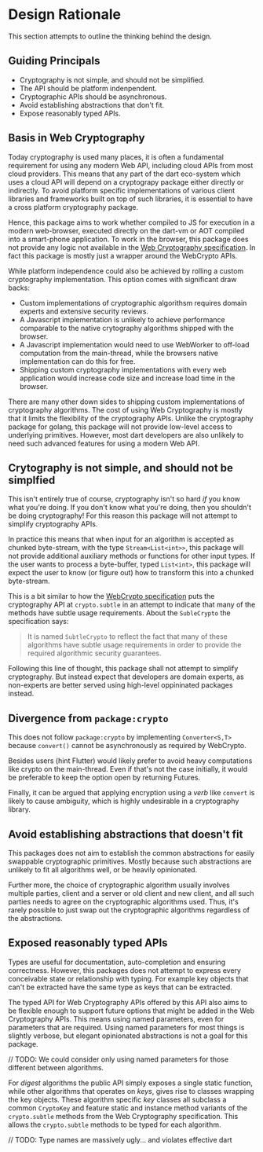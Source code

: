 Design Rationale
================
This section attempts to outline the thinking behind the design.

Guiding Principals
------------------

 * Cryptography is not simple, and should not be simplified.
 * The API should be platform indenpendent.
 * Cryptographic APIs should be asynchronous.
 * Avoid establishing abstractions that don't fit.
 * Expose reasonably typed APIs.

Basis in Web Cryptography
-------------------------
Today cryptography is used many places, it is often a fundamental requirement
for using any modern Web API, including cloud APIs from most cloud providers.
This means that any part of the dart eco-system which uses a cloud API will
depend on a cryptograpy package either directly or indirectly. To avoid platform
specific implementations of various client libraries and frameworks built
on top of such libraries, it is essential to have a cross platform cryptography
package.

Hence, this package aims to work whether compiled to JS for execution in a
modern web-browser, executed directly on the dart-vm or AOT compiled into a
smart-phone application. To work in the browser, this package does not provide
any logic not available in the [Web Cryptography specification][1]. In fact
this package is mostly just a wrapper around the WebCrypto APIs.

While platform independence could also be achieved by rolling a custom
cryptography implementation. This option comes with significant draw backs:

 * Custom implementations of cryptographic algorithsm requires domain experts
   and extensive security reviews.
 * A Javascript implementation is unlikely to achieve performance comparable to
   the native crytography algorithms shipped with the browser.
 * A Javascript implementation would need to use WebWorker to off-load
   computation from the main-thread, while the browsers native implementation
   can do this for free.
 * Shipping custom cryptography implementations with every web application would
   increase code size and increase load time in the browser.

There are many other down sides to shipping custom implementations of
cryptography algorithms. The cost of using Web Cryptography is mostly that it
limits the flexibility of the cryptography APIs. Unlike the cryptography package
for golang, this package will not provide low-level access to underlying
primitives. However, most dart developers are also unlikely to need such
advanced features for using a modern Web API.

Crytography is not simple, and should not be simplfied
------------------------------------------------------
This isn't entirely true of course, cryptography isn't so hard _if_ you know
what you're doing. If you don't know what you're doing, then you shouldn't be
doing cryptography! For this reason this package will not attempt to simplify
cryptography APIs.

In practice this means that when input for an algorithm is accepted as chunked
byte-stream, with the type `Stream<List<int>>`, this package will not provide
additional auxiliary methods or functions for other input types. If the user
wants to process a byte-buffer, typed `List<int>`, this package will expect the
user to know (or figure out) how to transform this into a chunked byte-stream.

This is a bit similar to how the [WebCrypto specification][1] puts the
cryptography API at `crypto.subtle` in an attempt to indicate that many
of the methods have subtle usage requirements. About the `SubleCrypto` the
specification says:

> It is named `SubtleCrypto` to reflect the fact that many of these algorithms
> have subtle usage requirements in order to provide the required algorithmic
> security guarantees.

Following this line of thought, this package shall not attempt to simplify
cryptography. But instead expect that developers are domain experts, as
non-experts are better served using high-level oppininated packages instead.

[1]: https://www.w3.org/TR/WebCryptoAPI/

Divergence from `package:crypto`
--------------------------------
This does not follow `package:crypto` by implementing `Converter<S,T>`
because `convert()` cannot be asynchronously as required by WebCrypto.

Besides users (hint Flutter) would likely prefer to avoid heavy computations
like crypto on the main-thread. Even if that's not the case initially, it
would be preferable to keep the option open by returning Futures.

Finally, it can be argued that applying encryption using a _verb_ like
`convert` is likely to cause ambiguity, which is highly undesirable in
a cryptography library.


Avoid establishing abstractions that doesn't fit
------------------------------------------------
This packages does not aim to establish the common abstractions for easily
swappable cryptographic primitives. Mostly because such abstractions are
unlikely to fit all algorithms well, or be heavily opinionated.

Further more, the choice of cryptographic algorithm usually involves multiple
parties, client and a server or old client and new client, and all such parties
needs to agree on the cryptographic algorithms used. Thus, it's rarely possible
to just swap out the cryptographic algorithms regardless of the abstractions.

Exposed reasonably typed APIs
-----------------------------
Types are useful for documentation, auto-completion and ensuring correctness.
However, this packages does not attempt to express every conceivable state
or relationship with typing. For example key objects that can't be extracted
have the same type as keys that can be extracted.

The typed API for Web Cryptography APIs offered by this API also aims to be
flexible enough to support future options that might be added in the
Web Cryptography APIs. This means using named parameters, even for parameters
that are required. Using named parameters for most things is slightly verbose,
but elegant opinionated abstractions is not a goal for this package.

// TODO: We could consider only using named parameters for those different between algorithms.

For _digest_ algorithms the public API simply exposes a single static function,
while other algorithms that operates on _keys_, gives rise to classes wrapping
the key objects. These algorithm specific _key_ classes all subclass a common
`CryptoKey` and feature static and instance method variants of the
`crypto.subtle` methods from the Web Cryptography specification. This allows
the `crypto.subtle` methods to be typed for each algorithm.

// TODO: Type names are massively ugly... and violates effective dart
